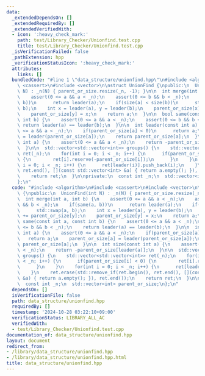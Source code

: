 ```yaml
---
data:
  _extendedDependsOn: []
  _extendedRequiredBy: []
  _extendedVerifiedWith:
  - icon: ':heavy_check_mark:'
    path: test/Library_Checker/Unionfind.test.cpp
    title: test/Library_Checker/Unionfind.test.cpp
  _isVerificationFailed: false
  _pathExtension: hpp
  _verificationStatusIcon: ':heavy_check_mark:'
  attributes:
    links: []
  bundledCode: "#line 1 \"data_structure/unionfind.hpp\"\n#include <algorithm>\n#include\
    \ <cassert>\n#include <vector>\n\nstruct UnionFind {\npublic:\n  UnionFind(int\
    \ N) : _n(N) { parent_or_size.resize(_n, -1); }\n\n  int merge(int a, int b) {\n\
    \    assert(0 <= a && a < _n);\n    assert(0 <= b && b < _n);\n    if(same(a,\
    \ b))\n      return leader(a);\n    if(size(a) < size(b))\n      std::swap(a,\
    \ b);\n    int x = leader(a), y = leader(b);\n    parent_or_size[x] += parent_or_size[y];\n\
    \    parent_or_size[y] = x;\n    return a;\n  }\n\n  bool same(const int a, const\
    \ int b) {\n    assert(0 <= a && a < _n);\n    assert(0 <= b && b < _n);\n   \
    \ return leader(a) == leader(b);\n  }\n\n  int leader(const int a) {\n    assert(0\
    \ <= a && a < _n);\n    if(parent_or_size[a] < 0)\n      return a;\n    parent_or_size[a]\
    \ = leader(parent_or_size[a]);\n    return parent_or_size[a];\n  }\n\n  int size(const\
    \ int a) {\n    assert(0 <= a && a < _n);\n    return -parent_or_size[leader(a)];\n\
    \  }\n\n  std::vector<std::vector<int>> groups() {\n    std::vector<std::vector<int>>\
    \ ret(_n);\n    for(int i = 0; i < _n; i++) {\n      if(parent_or_size[i] < 0)\
    \ {\n        ret[i].reserve(-parent_or_size[i]);\n      }\n    }\n    for(int\
    \ i = 0; i < _n; i++) {\n      ret[leader(i)].push_back(i);\n    }\n    ret.erase(std::remove_if(ret.begin(),\
    \ ret.end(), [](const std::vector<int> &a) { return a.empty(); }), ret.end());\n\
    \    return ret;\n  }\n\nprivate:\n  const int _n;\n  std::vector<int> parent_or_size;\n\
    };\n"
  code: "#include <algorithm>\n#include <cassert>\n#include <vector>\n\nstruct UnionFind\
    \ {\npublic:\n  UnionFind(int N) : _n(N) { parent_or_size.resize(_n, -1); }\n\n\
    \  int merge(int a, int b) {\n    assert(0 <= a && a < _n);\n    assert(0 <= b\
    \ && b < _n);\n    if(same(a, b))\n      return leader(a);\n    if(size(a) < size(b))\n\
    \      std::swap(a, b);\n    int x = leader(a), y = leader(b);\n    parent_or_size[x]\
    \ += parent_or_size[y];\n    parent_or_size[y] = x;\n    return a;\n  }\n\n  bool\
    \ same(const int a, const int b) {\n    assert(0 <= a && a < _n);\n    assert(0\
    \ <= b && b < _n);\n    return leader(a) == leader(b);\n  }\n\n  int leader(const\
    \ int a) {\n    assert(0 <= a && a < _n);\n    if(parent_or_size[a] < 0)\n   \
    \   return a;\n    parent_or_size[a] = leader(parent_or_size[a]);\n    return\
    \ parent_or_size[a];\n  }\n\n  int size(const int a) {\n    assert(0 <= a && a\
    \ < _n);\n    return -parent_or_size[leader(a)];\n  }\n\n  std::vector<std::vector<int>>\
    \ groups() {\n    std::vector<std::vector<int>> ret(_n);\n    for(int i = 0; i\
    \ < _n; i++) {\n      if(parent_or_size[i] < 0) {\n        ret[i].reserve(-parent_or_size[i]);\n\
    \      }\n    }\n    for(int i = 0; i < _n; i++) {\n      ret[leader(i)].push_back(i);\n\
    \    }\n    ret.erase(std::remove_if(ret.begin(), ret.end(), [](const std::vector<int>\
    \ &a) { return a.empty(); }), ret.end());\n    return ret;\n  }\n\nprivate:\n\
    \  const int _n;\n  std::vector<int> parent_or_size;\n};\n"
  dependsOn: []
  isVerificationFile: false
  path: data_structure/unionfind.hpp
  requiredBy: []
  timestamp: '2024-10-28 03:22:10+09:00'
  verificationStatus: LIBRARY_ALL_AC
  verifiedWith:
  - test/Library_Checker/Unionfind.test.cpp
documentation_of: data_structure/unionfind.hpp
layout: document
redirect_from:
- /library/data_structure/unionfind.hpp
- /library/data_structure/unionfind.hpp.html
title: data_structure/unionfind.hpp
---
```

